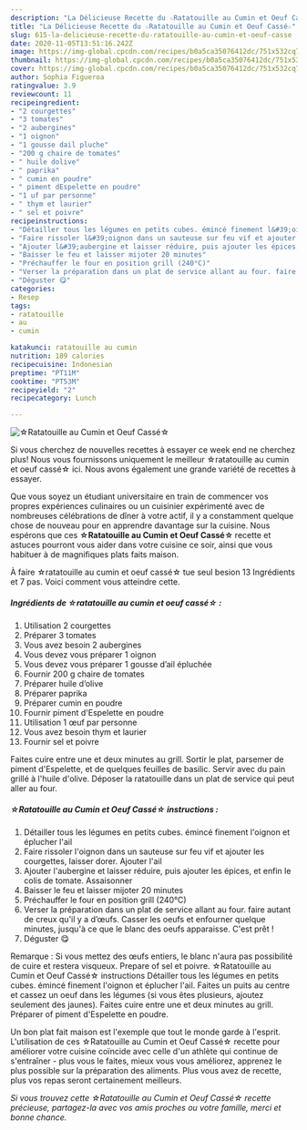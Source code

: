 ```yaml
---
description: "La Délicieuse Recette du ☆Ratatouille au Cumin et Oeuf Cassé☆"
title: "La Délicieuse Recette du ☆Ratatouille au Cumin et Oeuf Cassé☆"
slug: 615-la-delicieuse-recette-du-ratatouille-au-cumin-et-oeuf-casse
date: 2020-11-05T13:51:16.242Z
image: https://img-global.cpcdn.com/recipes/b0a5ca35076412dc/751x532cq70/☆ratatouille-au-cumin-et-oeuf-casse☆-photo-principale-de-la-recette.jpg
thumbnail: https://img-global.cpcdn.com/recipes/b0a5ca35076412dc/751x532cq70/☆ratatouille-au-cumin-et-oeuf-casse☆-photo-principale-de-la-recette.jpg
cover: https://img-global.cpcdn.com/recipes/b0a5ca35076412dc/751x532cq70/☆ratatouille-au-cumin-et-oeuf-casse☆-photo-principale-de-la-recette.jpg
author: Sophia Figueroa
ratingvalue: 3.9
reviewcount: 11
recipeingredient:
- "2 courgettes"
- "3 tomates"
- "2 aubergines"
- "1 oignon"
- "1 gousse dail pluche"
- "200 g chaire de tomates"
- " huile dolive"
- " paprika"
- " cumin en poudre"
- " piment dEspelette en poudre"
- "1 uf par personne"
- " thym et laurier"
- " sel et poivre"
recipeinstructions:
- "Détailler tous les légumes en petits cubes. émincé finement l&#39;oignon et éplucher l&#39;ail"
- "Faire rissoler l&#39;oignon dans un sauteuse sur feu vif et ajouter les courgettes, laisser dorer. Ajouter l&#39;ail"
- "Ajouter l&#39;aubergine et laisser réduire, puis ajouter les épices, et enfin le colis de tomate. Assaisonner"
- "Baisser le feu et laisser mijoter 20 minutes"
- "Préchauffer le four en position grill (240°C)"
- "Verser la préparation dans un plat de service allant au four. faire autant de creux qu&#39;il y a d’œufs. Casser les oeufs et enfourner quelque minutes, jusqu&#39;à ce que le blanc des oeufs apparaisse. C&#39;est prêt !"
- "Déguster 😋"
categories:
- Resep
tags:
- ratatouille
- au
- cumin

katakunci: ratatouille au cumin 
nutrition: 189 calories
recipecuisine: Indonesian
preptime: "PT11M"
cooktime: "PT53M"
recipeyield: "2"
recipecategory: Lunch

---
```



![☆Ratatouille au Cumin et Oeuf Cassé☆](https://img-global.cpcdn.com/recipes/b0a5ca35076412dc/751x532cq70/☆ratatouille-au-cumin-et-oeuf-casse☆-photo-principale-de-la-recette.jpg)

Si vous cherchez de nouvelles recettes à essayer ce week end ne cherchez plus! Nous vous fournissons uniquement le meilleur ☆ratatouille au cumin et oeuf cassé☆ ici. Nous avons également une grande variété de recettes à essayer.

Que vous soyez un étudiant universitaire en train de commencer vos propres expériences culinaires ou un cuisinier expérimenté avec de nombreuses célébrations de dîner à votre actif, il y a constamment quelque chose de nouveau pour en apprendre davantage sur la cuisine. Nous espérons que ces <strong> ☆Ratatouille au Cumin et Oeuf Cassé☆ </strong> recette et astuces pourront vous aider dans votre cuisine ce soir, ainsi que vous habituer à de magnifiques plats faits maison.

<!--inarticleads1-->

À faire ☆ratatouille au cumin et oeuf cassé☆ tue seul besion 13 Ingrédients et 7 pas. Voici comment vous atteindre cette.

##### Ingrédients de ☆ratatouille au cumin et oeuf cassé☆ :

1. Utilisation 2 courgettes
1. Préparer 3 tomates
1. Vous avez besoin 2 aubergines
1. Vous devez vous préparer 1 oignon
1. Vous devez vous préparer 1 gousse d’ail épluchée
1. Fournir 200 g chaire de tomates
1. Préparer  huile d’olive
1. Préparer  paprika
1. Préparer  cumin en poudre
1. Fournir  piment d&#39;Espelette en poudre
1. Utilisation 1 œuf par personne
1. Vous avez besoin  thym et laurier
1. Fournir  sel et poivre


Faites cuire entre une et deux minutes au grill. Sortir le plat, parsemer de piment d&#39;Espelette, et de quelques feuilles de basilic. Servir avec du pain grillé à l&#39;huile d&#39;olive. Déposer la ratatouille dans un plat de service qui peut aller au four. 

<!--inarticleads2-->

##### ☆Ratatouille au Cumin et Oeuf Cassé☆ instructions :

1. Détailler tous les légumes en petits cubes. émincé finement l&#39;oignon et éplucher l&#39;ail
1. Faire rissoler l&#39;oignon dans un sauteuse sur feu vif et ajouter les courgettes, laisser dorer. Ajouter l&#39;ail
1. Ajouter l&#39;aubergine et laisser réduire, puis ajouter les épices, et enfin le colis de tomate. Assaisonner
1. Baisser le feu et laisser mijoter 20 minutes
1. Préchauffer le four en position grill (240°C)
1. Verser la préparation dans un plat de service allant au four. faire autant de creux qu&#39;il y a d’œufs. Casser les oeufs et enfourner quelque minutes, jusqu&#39;à ce que le blanc des oeufs apparaisse. C&#39;est prêt !
1. Déguster 😋


Remarque : Si vous mettez des œufs entiers, le blanc n&#39;aura pas possibilité de cuire et restera visqueux. Prepare of sel et poivre. ☆Ratatouille au Cumin et Oeuf Cassé☆ instructions Détailler tous les légumes en petits cubes. émincé finement l&#39;oignon et éplucher l&#39;ail. Faites un puits au centre et cassez un oeuf dans les légumes (si vous êtes plusieurs, ajoutez seulement des jaunes). Faites cuire entre une et deux minutes au grill. Préparer of piment d&#39;Espelette en poudre. 

<!--inarticleads1-->

<p>
Un bon plat fait maison est l'exemple que tout le monde garde à l'esprit. L'utilisation de ces ☆Ratatouille au Cumin et Oeuf Cassé☆ recette pour améliorer votre cuisine coïncide avec celle d'un athlète qui continue de s'entraîner - plus vous le faites, mieux vous vous améliorez, apprenez le plus possible sur la préparation des aliments. Plus vous avez de recette, plus vos repas seront certainement meilleurs.
</p>

<p>
<i>Si vous trouvez cette ☆Ratatouille au Cumin et Oeuf Cassé☆ recette précieuse, partagez-la avec vos amis proches ou votre famille, merci et bonne chance.</i>
</p>
